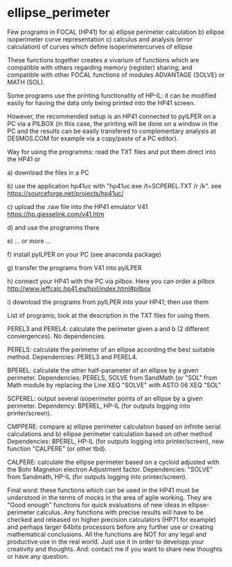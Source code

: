 # ellipse_perimeter
Few programs in FOCAL (HP41) for 
a) ellipse perimeter calculation
b) ellipse isoperimeter curve representation
c) calculus and analysis (error calculation) of curves which define isoperimetercurves of ellipse


These functions together creates a vivarium of functions which are compatible with others regarding memory (register) sharing; 
and compatible with other FOCAL functions of modules ADVANTAGE (SOLVE) or MATH (SOL).


Some programs use the printing functionality of HP-IL: it can be modified easily for having the data only being printed into the HP41 screen. 


However, the recommended setup is an HP41 connected to pyILPER on a PC via a PILBOX 
(in this case, the printing will be done on a window in the PC and the results can be easily transfered to complementary analysis 
at DESMOS.COM for example via a copy/paste of a PC editor).


Way for using the programms: read the TXT files and put them direct into the HP41 or

a) download the files in a PC

b) use the application hp41uc with "hp41uc.exe /t=SCPEREL.TXT /r /k". see https://sourceforge.net/projects/hp41uc/

c) upload the .raw file into the HP41 emulator V41 https://hp.giesselink.com/v41.htm

d) and use the programms there

e) ... or more ...

f) install pyILPER on your PC (see anaconda package)

g) transfer the programs from V41 into pyILPER

h) connect your HP41 with the PC via pilbox. Here you can order a pilbox http://www.jeffcalc.hp41.eu/hpil/index.html#pilbox

i) download the programs from pyILPER into your HP41; then use them


List of programs; look at the description in the TXT files for using them.


PEREL3 and PEREL4: calculate the perimeter given a and b (2 different convergences). No dependencies.


PERELS: calculate the perimeter of an ellipse according the best suitable method. Dependencies: PEREL3 and PEREL4.


BPEREL: calculate the other half-parameter of an ellipse by a given perimeter. Dependencies: PERELS, SOLVE from SandMath 
(or "SOL" from Math module by replacing the Line 
XEQ "SOLVE" 
with 
ASTO 06
XEQ "SOL"


SCPEREL: output several isoperimeter points of an ellipse by a given perimeter. Dependency: BPEREL, HP-IL (for outputs logging into printer/screen).


CMPPERE: compare 
a) ellipse perimeter calculation based on infinite serial calculations and 
b) ellipse perimeter calculation based on other method
Dependencies: BPEREL, HP-IL (for outputs logging into printer/screen), new function "CALPERE" (or other tbd).


CALPERE: calculate the ellipse perimeter based on a cycloid adjusted with the Bohr Magneton electron Adjustment factor. 
Dependencies: "SOLVE" from Sandmath, HP-IL (for outputs logging into printer/screen). 


Final word: 
these functions which can be used in the HP41 must be understood in the terms of mocks in the area of agile working. 
They are "Good enough" functions for quick evaluations of new ideas in ellipse-perimeter calculus.
Any functions with precise results will have to be checked and released on higher precision calculators (HP71 for example) 
and perhaps larger 64bits processors before any further use or creating mathematical conclusions.
All the functions are NOT for any legal and productive use in the real world. Just use it in order to developp your creativity and thoughts.
And: contact me if you want to share new thoughts or have any question.
